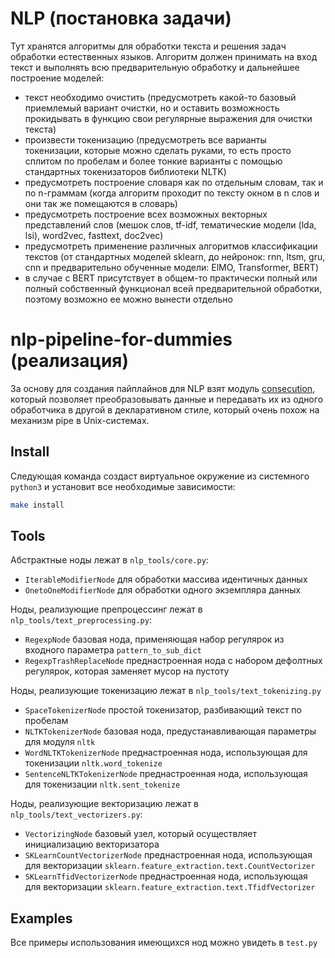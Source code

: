 # NLP (постановка задачи)
  Тут хранятся алгоритмы для обработки текста и решения задач обработки естественных языков. Алгоритм должен принимать на вход текст и выполнять всю предварительную обработку и дальнейшее построение моделей:
  - текст необходимо очистить (предусмотреть какой-то базовый приемлемый вариант очистки, но и оставить возможность прокидывать в функцию свои регулярные выражения для очистки текста)
  - произвести токенизацию (предусмотреть все варианты токенизации, которые можно сделать руками, то есть просто сплитом по пробелам и более тонкие варианты с помощью стандартных токенизаторов библиотеки NLTK)
  - предусмотреть построение словаря как по отдельным словам, так и по n-граммам (когда алгоритм проходит по тексту окном в n слов и они так же помещаются в словарь)
  - предусмотреть построение всех возможных векторных представлений слов (мешок слов, tf-idf, тематические модели (lda, lsi), word2vec, fasttext, doc2vec)
  - предусмотреть применение различных алгоритмов классификации текстов (от стандартных моделей sklearn, до нейронок: rnn, ltsm, gru, cnn  и предварительно обученные модели: ElMO, Transformer, BERT)
  - в случае с BERT присутствует в общем-то практически полный или полный собственный функционал всей предварительной обработки, поэтому возможно ее можно вынести отдельно

# nlp-pipeline-for-dummies (реализация)
За основу для создания пайплайнов для NLP взят модуль [consecution](https://github.com/robdmc/consecution), который
позволяет преобразовывать данные и передавать их из одного обработчика в другой в декларативном стиле, который очень
похож на механизм pipe в Unix-системах.

## Install
Следующая команда создаст виртуальное окружение из системного `python3` и установит все необходимые зависимости:
```bash
make install
```

## Tools
Абстрактные ноды лежат в `nlp_tools/core.py`:
  - `IterableModifierNode` для обработки массива идентичных данных
  - `OnetoOneModifierNode` для обработки одного экземпляра данных

Ноды, реализующие препроцессинг лежат в `nlp_tools/text_preprocessing.py`:
  - `RegexpNode` базовая нода, применяющая набор регулярок из входного параметра `pattern_to_sub_dict`
  - `RegexpTrashReplaceNode` преднастроенная нода с набором дефолтных регулярок, которая заменяет мусор на пустоту

Ноды, реализующие токенизацию лежат в `nlp_tools/text_tokenizing.py`
  - `SpaceTokenizerNode` простой токенизатор, разбивающий текст по пробелам
  - `NLTKTokenizerNode` базовая нода, предустанавливающая параметры для модуля `nltk`
  - `WordNLTKTokenizerNode` преднастроенная нода, использующая для токенизации `nltk.word_tokenize`
  - `SentenceNLTKTokenizerNode` преднастроенная нода, использующая для токенизации `nltk.sent_tokenize`

Ноды, реализующие векторизацию лежат в `nlp_tools/text_vectorizers.py`:
  - `VectorizingNode` базовый узел, который осуществляет инициализацию векторизатора
  - `SKLearnCountVectorizerNode` преднастроенная нода, использующая для векторизации `sklearn.feature_extraction.text.CountVectorizer`
  - `SKLearnTfidVectorizerNode` преднастроенная нода, использующая для векторизации `sklearn.feature_extraction.text.TfidfVectorizer`


## Examples
Все примеры использования имеющихся нод можно увидеть в `test.py`
